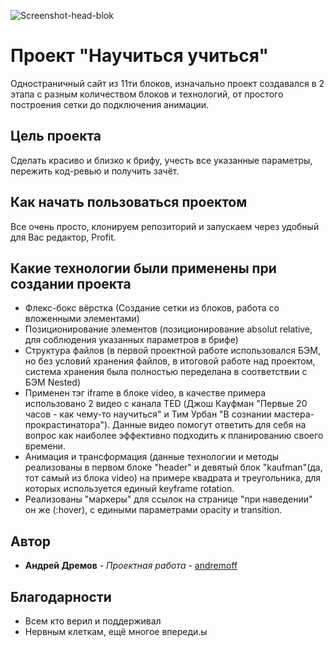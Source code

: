 ![Screenshot-head-blok](https://user-images.githubusercontent.com/117744283/203972993-54918587-ebb2-4147-a64b-5ded6b31ecc4.PNG)

# Проект "Научиться учиться"

Одностраничный сайт из 11ти блоков, изначально проект создавался в 2 этапа с разным количеством блоков и технологий, от простого построения сетки до подключения анимации.

## Цель проекта

Сделать красиво и близко к брифу, учесть все указанные параметры, пережить код-ревью и получить зачёт.

## Как начать пользоваться проектом

Все очень просто, клонируем репозиторий и запускаем через удобный для Вас редактор, Profit.

## Какие технологии были применены при создании проекта

* Флекс-бокс вёрстка (Создание сетки из блоков, работа со вложенными элементами)
* Позиционирование элементов (позиционирование absolut relative, для соблюдения указанных параметров в брифе)
* Структура файлов (в первой проектной работе использовался БЭМ, но без условий хранения файлов, в итоговой работе над проектом, система хранения была полностью переделана в соответствии с БЭМ Nested)
* Применен тэг iframe в блоке video, в качестве примера использовано 2 видео с канала TED (Джош Кауфман "Первые 20 часов - как чему-то научиться" и Тим Урбан "В сознании мастера-прокрастинатора"). Данные видео помогут ответить для себя на вопрос как наиболее эффективно подходить к планированию своего времени.
* Анимация и трансформация (данные технологии и методы реализованы в первом блоке "header" и девятый блок "kaufman"(да, тот самый из блока video) на примере квадрата и треугольника, для которых используется единый keyframe rotation.
* Реализованы "маркеры" для ссылок на странице "при наведении" он же (:hover), с едиными параметрами opacity и transition.

## Автор

* **Андрей Дремов** - *Проектная работа* - [andremoff](https://github.com/andremoff)

## Благодарности

* Всем кто верил и поддерживал
* Нервным клеткам, ещё многое впереди.ы
